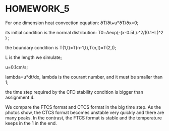 # HOMEWORK_5
For one dimension heat convection equation: ∂T/∂t+u*∂T/∂x=0;

its initial condition is the normal distribution: T0=Aexp(-(x-0.5L).^2/(0.1*L)^2 ) ;

the boundary condition is T(1,t)=T(n-1,t),T(n,t)=T(2,t);

L is the length we simulate;

u=0.1cm/s;

lambda=u*dt/dx, lambda is the courant number, and it must be smaller than 1;

the time step required by the CFD stability condition is bigger than assignment 4.

We compare the FTCS format and CTCS format in the big time step. As the photos show, the CTCS format becomes unstable very quickly and there are many peaks. In the contrast, the FTCS format is stable and the temperature keeps in the 1 in the end.
